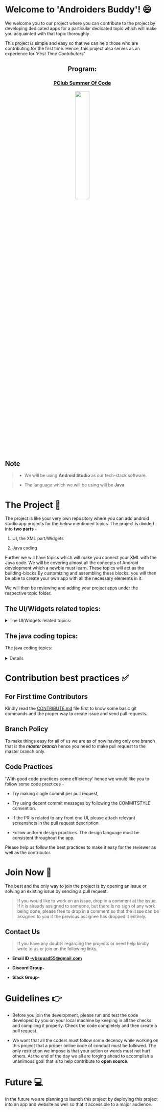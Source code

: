 # Welcome to 'Androiders Buddy'! :smile:

We welcome you to our project where you can contribute to the project by developing dedicated apps for a particular dedicated topic which will make you acquainted with that topic thoroughly .

This project is simple and easy so that we can help those who are contributing for the first time. Hence, this project also serves as an experience for *'First Time Contributors'*

 <h2 align= "center"><b> Program: </b></h2>

<a href = "http://pclubsummerofcode.in//"><h3 align= "center"><b> PClub Summer Of Code </b></h3></a> 

<p align="center"><img width=30% src="https://github.com/VBSquad/Androiders-Buddy/blob/master/PClub%20Logo.jpeg"></p> 

## Note ##

  

>  - We will be using **Android Studio** as our tech-stack software.

>  - The language which we will be using will be **Java**.

  
  
  

# The Project :open_file_folder:

  

The project is like your very own repository where you can add android studio app projects for the below mentioned topics. The project is divided into **two parts** -

  

1. UI, the XML part/Widgets

2. Java coding

Further we will have topics which will make you connect your XML with the Java code. We will be covering almost all the concepts of Android development which a newbie must learn. These topics will act as the building-blocks By customizing and assembling these blocks, you will then be able to create your own app with all the necessary elements in it.

  

We will then be reviewing and adding your project apps under the respective topic folder.

  

## The UI/Widgets related topics:

  <details> 
 <summary>The UI/Widgets related topics: </summary > <br>

 - Working with Button
 - Toast
 - List item
 - [CustomToast](https://github.com/VBSquad/Androiders-Buddy/tree/master/UI%20XML/CustomToast)
 - ToggleButton 
 - CheckBoxCustom 
 - CheckBox 
 - RadioButton 
 - Dynamic RadioButton
 - CustomRadioButton 
 - AlertDialog 
 - Spinner 
 - AutoCompleteTextView 
 - ListView
 - CustomListView 
 - RatingBar 
 - WebView 
 - SeekBar 
 - DatePicker 
 - TimePicker 
 - Analog and Digital 
 - ProgressBar 
 - Vertical ScrollView 
 - HorizontalScrollView
 - ImageSwitcher 
 - ImageSlider 
 - ViewStub 
 - TabLayout 
 - TabLayout with FrameLayout 
 - SearchView 
 - SearchView on Toolbar 
 - EditText
</details>

  
## The java coding topics:

 <summary>The java coding topics: </summary > <br>
<details>

 - Activity LifeCycle
 - Implicit Intent
 - Explicit Intent
 - StartActivityForResult
 - Share App Data
 - Android Fragments
 - MediaPlayer: Audio
 - VideoView: Video
 - Recording Media 
 - TelephonyManager
 - Get Call State
 - Simple Caller 
 - TalkerPhone 
 - Call
 - Send SMS
 - Send Email
 
 </details>

# Contribution best practices :white_check_mark:

  

## For First time Contributors

Kindly read the [CONTRIBUTE.md](https://github.com/VBSquad/Androiders-Buddy/blob/master/CONTRIBUTING.md) file first to know some basic git commands and the proper way to create issue and send pull requests.

  

## Branch Policy

To make things easy for all of us we are as of now having only one branch that is the ***master branch*** hence you need to make pull request to the master branch only.

  

## Code Practices

'With good code practices come efficiency' hence we would like you to follow some code practices -

  

- Try making single commit per pull request,

- Try using decent commit messages by following the COMMITSTYLE convention.

- If the PR is related to any front end UI, please attach relevant screenshots in the pull request description.

- Follow uniform design practices. The design language must be consistent throughout the app.

  

Please help us follow the best practices to make it easy for the reviewer as well as the contributor.

  
  
  

# Join Now :email:

  

The best and the only way to join the project is by opening an issue or solving an existing issue by sending a pull request.

> If you would like to work on an issue, drop in a comment at the issue. If it is already assigned to someone, but there is no sign of any work being done, please free to drop in a comment so that the issue can be assigned to you if the previous assignee has dropped it entirely.

  

## Contact Us

> If you have any doubts regarding the projects or need help kindly write to us or join on the following links.

-  **Email ID -vbsquad55@gmail.com**

-  **Discord Group-**

-  **Slack Group-**

  

# Guidelines :point_right:

- Before you join the development, please run and test the code developed by you on your local machine by keeping in all the checks and compiling it properly. Check the code completely and then create a pull request.

  

- We want that all the coders must follow some decency while working on this project that a proper online code of conduct must be followed. The only restriction we impose is that your action or words must not hurt others. At the end of the day we all are forging ahead to accomplish a unanimous goal that is to help contribute to **open source**.

  

# Future :computer:

In the future we are planning to launch this project by deploying this project into an app and website as well so that it accessible to a major audience.
